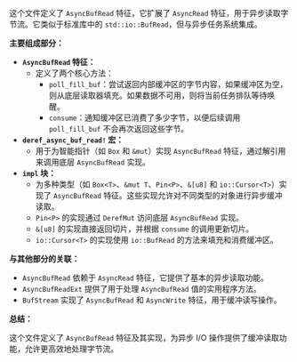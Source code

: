 这个文件定义了 `AsyncBufRead` 特征，它扩展了 `AsyncRead` 特征，用于异步读取字节流。它类似于标准库中的 `std::io::BufRead`，但与异步任务系统集成。

**主要组成部分：**

*   **`AsyncBufRead` 特征：**
    *   定义了两个核心方法：
        *   `poll_fill_buf`：尝试返回内部缓冲区的字节内容，如果缓冲区为空，则从底层读取器填充。如果数据不可用，则将当前任务排队等待唤醒。
        *   `consume`：通知缓冲区已消费了多少字节，以便后续调用 `poll_fill_buf` 不会再次返回这些字节。
*   **`deref_async_buf_read!` 宏：**
    *   用于为智能指针（如 `Box` 和 `&mut`）实现 `AsyncBufRead` 特征，通过解引用来调用底层 `AsyncBufRead` 实现。
*   **`impl` 块：**
    *   为多种类型（如 `Box<T>`、`&mut T`、`Pin<P>`、`&[u8]` 和 `io::Cursor<T>`）实现了 `AsyncBufRead` 特征。这些实现允许对不同类型的对象进行异步缓冲读取。
    *   `Pin<P>` 的实现通过 `DerefMut` 访问底层 `AsyncBufRead` 实现。
    *   `&[u8]` 的实现直接返回切片，并根据 `consume` 的调用更新切片。
    *   `io::Cursor<T>` 的实现使用 `io::BufRead` 的方法来填充和消费缓冲区。

**与其他部分的关联：**

*   `AsyncBufRead` 依赖于 `AsyncRead` 特征，它提供了基本的异步读取功能。
*   `AsyncBufReadExt` 提供了用于处理 `AsyncBufRead` 值的实用程序方法。
*   `BufStream` 实现了 `AsyncBufRead` 和 `AsyncWrite` 特征，用于缓冲读写操作。

**总结：**

这个文件定义了 `AsyncBufRead` 特征及其实现，为异步 I/O 操作提供了缓冲读取功能，允许更高效地处理字节流。
